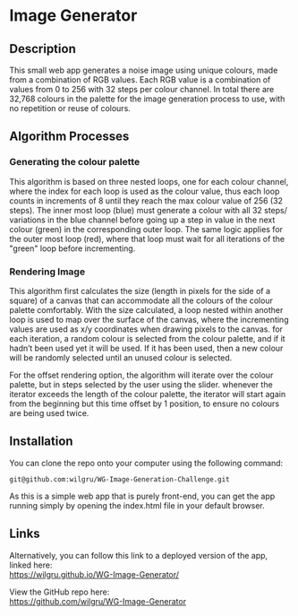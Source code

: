 # Image Generator

## Description
This small web app generates a noise image using unique colours, made from a combination of RGB values. Each RGB value is a combination of values from 0 to 256 with 32 steps per colour channel. In total there are 32,768 colours in the palette for the image generation process to use,  with no repetition or reuse of colours. 

## Algorithm Processes
### Generating the colour palette
This algorithm is based on three nested loops, one for each colour channel, where the index for each loop is used as the colour value, thus each loop counts in increments of 8 until they reach the max colour value of 256 (32 steps). The inner most loop (blue) must generate a colour with all 32 steps/ variations in the blue channel before going up a step in value in the next colour (green) in the corresponding outer loop. The same logic applies for the outer most loop (red), where that loop must wait for all iterations of the "green" loop before incrementing.

### Rendering Image
This algorithm first calculates the size (length in pixels for the side of a square) of a canvas that can accommodate all the colours of the colour palette comfortably. With the size calculated, a loop nested within another loop is used to map over the surface of the canvas, where the incrementing values are used as x/y coordinates when drawing pixels to the canvas. for each iteration, a random colour is selected from the colour palette, and if it hadn’t been used yet it will be used. If it has been used, then a new colour will be randomly selected until an unused colour is selected.

For the offset rendering option, the algorithm will iterate over the colour palette, but in steps selected by the user using the slider. whenever the iterator exceeds the length of the colour palette, the iterator will start again from the beginning but this time offset by 1 position, to ensure no colours are being used twice.

## Installation
You can clone the repo onto your computer using the following command:

```
git@github.com:wilgru/WG-Image-Generation-Challenge.git
```

As this is a simple web app that is purely front-end, you can get the app running simply by opening the index.html file in your default browser.

## Links
Alternatively, you can follow this link to a deployed version of the app, linked here:  
https://wilgru.github.io/WG-Image-Generator/

View the GitHub repo here:  
https://github.com/wilgru/WG-Image-Generator 


